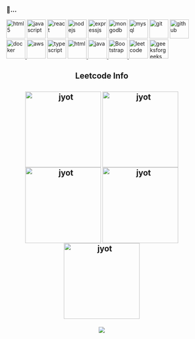 ### 🌱...
 <a href="https://www.w3.org/html/" target="_blank" rel="noreferrer"><img src="https://www.vectorlogo.zone/logos/w3_html5/w3_html5-icon.svg" alt="html5" height="50"/></a>
<a href="https://www.javascript.com/" target="_blank" rel="noreferrer"><img src="https://www.vectorlogo.zone/logos/javascript/javascript-icon.svg" alt="javascript" height="50"/></a>
<a href="https://reactjs.org/" target="_blank" rel="noreferrer"><img src="https://www.vectorlogo.zone/logos/reactjs/reactjs-icon.svg" alt="react" height="50"/></a>
<a href="https://nodejs.org/" target="_blank" rel="noreferrer"><img src="https://www.vectorlogo.zone/logos/nodejs/nodejs-icon.svg" alt="nodejs" height="50"/></a>
<a href="https://expressjs.com/" target="_blank" rel="noreferrer"><img src="https://www.vectorlogo.zone/logos/expressjs/expressjs-icon.svg" alt="expressjs" height="50"/></a>
<a href="https://www.mongodb.com/" target="_blank" rel="noreferrer"><img src="https://www.vectorlogo.zone/logos/mongodb/mongodb-icon.svg" alt="mongodb" height="50"/></a>
<a href="https://www.mysql.com/" target="_blank" rel="noreferrer"><img src="https://www.vectorlogo.zone/logos/mysql/mysql-icon.svg" alt="mysql" height="50"/></a>
<a href="https://git-scm.com/" target="_blank" rel="noreferrer"><img src="https://www.vectorlogo.zone/logos/git-scm/git-scm-icon.svg" alt="git" height="50"/></a>
<a href="https://github.com/" target="_blank" rel="noreferrer"><img src="https://www.vectorlogo.zone/logos/github/github-icon.svg" alt="github" height="50"/></a>
<a href="https://www.docker.com/" target="_blank" rel="noreferrer"><img src="https://www.vectorlogo.zone/logos/docker/docker-icon.svg" alt="docker" height="50"/>
</a>
<a href="https://aws.amazon.com/" target="_blank" rel="noreferrer"><img src="https://www.vectorlogo.zone/logos/amazon_aws/amazon_aws-icon.svg" alt="aws" height="50"/></a>
<a href="https://www.typescriptlang.org/" target="_blank" rel="noreferrer"><img src="https://www.vectorlogo.zone/logos/typescriptlang/typescriptlang-icon.svg" alt="typescript" height="50"/></a>
<a href="https://html.com/" target="_blank" rel="noreferrer"><img src="https://img.shields.io/badge/C-00599C?style=for-the-badge&logo=c&logoColor=white" alt="html" height="50"/> </a>
<a href="https://www.java.com/en/" target="_blank" rel="noreferrer"><img src="https://www.vectorlogo.zone/logos/java/java-icon.svg" alt="java" height="50"/> </a> 
<a href="https://www.javascript.com/" target="_blank" rel="noreferrer"><img src="https://img.shields.io/badge/Bootstrap-563D7C?style=for-the-badge&logo=bootstrap&logoColor=white" alt="Bootstrap" height="50"/> </a>
<a href="https://leetcode.com/" target="_blank" rel="noreferrer"><img src="https://upload.wikimedia.org/wikipedia/commons/1/19/LeetCode_logo_black.png" alt="leetcode" height="50"/></a>
<a href="https://www.geeksforgeeks.org/data-structures/" target="_blank" rel="noreferrer"><img src="https://upload.wikimedia.org/wikipedia/commons/4/43/GeeksforGeeks.svg" alt="geeksforgeeks" height="50"/></a>

<div align="center"> 
  
<!--   <h2>🐍 Contributions 🐍</h2>
  <img alt="snake eating my contributions" src="https://raw.githubusercontent.com/salesp07/salesp07/output/github-contribution-grid-snake.svg" />
</div> -->
<h2 align="center">Leetcode Info<h2>


  
<p align="center">
 
  <a href="https://leetcode.com/its-nishant320/" target="_blank"><img align="center" src="https://leetcode.com/static/images/badges/2024/gif/2024-100.gif" alt="jyot" height="200" width="200" /></a>
  <a href="https://leetcode.com/its-nishant320/" target="_blank"><img align="center" src="https://leetcode.com/static/images/badges/2024/gif/2024-50.gif" alt="jyot" height="200" width="200" /></a>
  <a href="https://leetcode.com/its-nishant320/" target="_blank"><img align="center" src="https://assets.leetcode.com/static_assets/marketing/2023-100.gif" alt="jyot" height="200" width="200" /></a>
  <a href="https://leetcode.com/its-nishant320/" target="_blank"><img align="center" src="https://assets.leetcode.com/static_assets/marketing/2023-50.gif" alt="jyot" height="200" width="200" /></a>
  <a href="https://leetcode.com/its-nishant320/" target="_blank"><img align="center" src="https://leetcode.com/static/images/badges/2024/gif/2023-12.gif" alt="jyot" height="200" width="200" /></a>
</p>
<p align="center">
  
  <img  align=top flex-grow=1 src="https://leetcard.jacoblin.cool/its-nishant320?theme=dark&font=Nunito&ext=heatmap" />  
</p>

